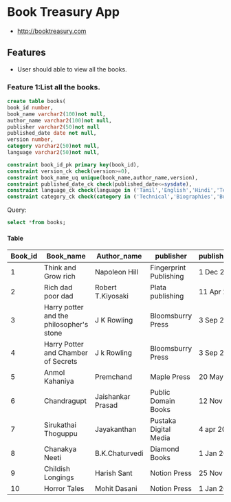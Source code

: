 # Book Treasury App
* http://booktreasury.com

## Features
* User should able to view all the books.

### Feature 1:List all the books.

```sql
create table books(
book_id number,
book_name varchar2(100)not null,
author_name varchar2(100)not null,
publisher varchar2(50)not null
published_date date not null,
version number,
category varchar2(50)not null,
language varchar2(50)not null,

constraint book_id_pk primary key(book_id),
constraint version_ck check(version>=0),
constraint book_name_uq unique(book_name,author_name,version),
constraint published_date_ck check(published_date<=sysdate),
constraint language_ck check(language in ('Tamil','English','Hindi','Telugu','Malayalam')),
constraint category_ck check(category in ('Technical','Biographies','Business','Kids','Comics','Crafts')));
```

Query:
```sql
select *from books;
```
#### Table

| Book_id | Book_name                                | Author_name       | publisher              | published_date | version | category | Language |
|---------|------------------------------------------|-------------------|------------------------|----------------|---------|----------|----------|
| 1       | Think and Grow rich                      | Napoleon Hill     | Fingerprint Publishing | 1 Dec 2014     |         | Business | English  |
| 2       | Rich dad poor dad                        | Robert T.Kiyosaki | Plata publishing       | 11 Apr 2017    |         | Business | English  |
| 3       | Harry potter and the philosopher's stone | J K Rowling       | Bloomsburry Press      | 3 Sep 2014     | 1       | Novel    | English  |
| 4       | Harry Potter and Chamber of Secrets      | J k Rowling       | Bloomsburry Press      | 3 Sep 2014     | 2       | Novel    | English  |
| 5       | Anmol Kahaniya                           | Premchand         | Maple Press            | 20 May 2015    |         | Novel    | Hindi    |
| 6       | Chandragupt                              | Jaishankar Prasad | Public Domain Books    | 12 Nov 2012    |         | Novel    | Hindi    |
| 7       | Sirukathai Thoguppu                      | Jayakanthan       | Pustaka Digital Media  | 4 apr 2013     | 1       | Story    | Tamil    |
| 8       | Chanakya Neeti                           | B.K.Chaturvedi    | Diamond Books          | 1 Jan 2012     |         | Story    | Tamil    |
| 9       | Childish Longings                        | Harish Sant       | Notion Press           | 25 Nov 2019    |         | Horror   | English  |
| 10      | Horror Tales                             | Mohit Dasani      | Notion Press           | 1 Jan 2019     |         | Horror   | Hindi    |
